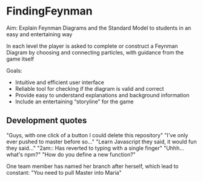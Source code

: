 # FindingFeynman

Aim: Explain Feynman Diagrams and the Standard Model to
students in an easy and entertaining way

In each level the player is asked to complete or construct a
Feynman Diagram by choosing and connecting particles, with
guidance from the game itself

Goals:
* Intuitive and efficient user interface
* Reliable tool for checking if the diagram is valid and correct
* Provide easy to understand explanations and background
information
* Include an entertaining “storyline” for the game


## Development quotes
"Guys, with one click of a button I could delete this repository"
"I've only ever pushed to master before so..."
"Learn Javascript they said, it would fun they said..."
"2am:: Has reverted to typing with a single finger"
"Uhhh... what's npm?"
"How do you define a new function?"

One team member has named her branch after herself, which lead to constant: 
"You need to pull Master into Maria"